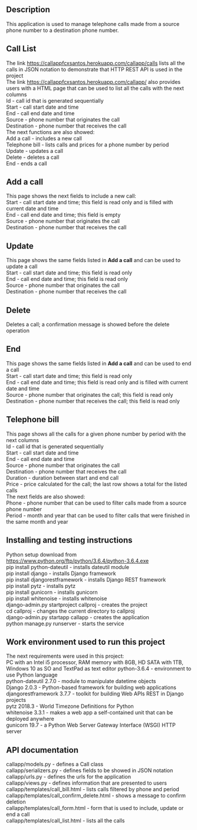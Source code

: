 Description
-----------
This application is used to manage telephone calls made from a source phone number to a destination phone number. 

Call List
---------
The link https://callappfcxsantos.herokuapp.com/callapp/calls lists all the calls in JSON notation to demonstrate that HTTP REST API is used in the project<br>
The link https://callappfcxsantos.herokuapp.com/callapp/ also provides users with a HTML page that can be used to list all the calls with the next columns<br>
Id - call id that is generated sequentially<br>
Start - call start date and time<br>
End - call end date and time<br>
Source - phone number that originates the call<br>
Destination - phone number that receives the call<br>
The next functions are also showed:<br>
Add a call - includes a new call<br>
Telephone bill - lists calls and prices for a phone number by period<br>
Update - updates a call<br>
Delete - deletes a call<br>
End - ends a call<br>

Add a call
----------
This page shows the next fields to include a new call:<br>
Start - call start date and time; this field is read only and is filled with current date and time<br>
End - call end date and time; this field is empty<br> 
Source - phone number that originates the call<br>
Destination - phone number that receives the call<br>

Update
------
This page shows the same fields listed in <b>Add a call</b> and can be used to update a call<br>
Start - call start date and time; this field is read only<br>
End - call end date and time; this field is read only<br> 
Source - phone number that originates the call<br>
Destination - phone number that receives the call<br>

Delete
------
Deletes a call; a confirmation message is showed before the delete operation<br>

End
---
This page shows the same fields listed in <b>Add a call</b> and can be used to end a call<br>
Start - call start date and time; this field is read only<br> 
End - call end date and time; this field is read only and is filled with current date and time<br> 
Source - phone number that originates the call; this field is read only<br> 
Destination - phone number that receives the call; this field is read only<br> 

Telephone bill
--------------
This page shows all the calls for a given phone number by period with the next columns<br>
Id - call id that is generated sequentially<br>
Start - call start date and time<br>
End - call end date and time<br>
Source - phone number that originates the call<br>
Destination - phone number that receives the call<br>
Duration - duration between start and end call<br>
Price - price calculated for the call; the last row shows a total for the listed calls<br>
The next fields are also showed:<br>
Phone - phone number that can be used to filter calls made from a source phone number<br>
Period - month and year that can be used to filter calls that were finished in the same month and year<br>

Installing and testing instructions
-----------------------------------
Python setup download from https://www.python.org/ftp/python/3.6.4/python-3.6.4.exe<br>
pip install python-dateutil - installs dateutil module<br>
pip install django - installs Django framework<br>
pip install djangorestframework - installs Django REST framework<br>
pip install pytz - installs pytz<br>
pip install gunicorn - installs gunicorn <br>
pip install whitenoise - installs whitenoise<br>
django-admin.py startproject callproj - creates the project<br>
cd callproj - changes the current directory to callproj<br>
django-admin.py startapp callapp - creates the application<br>
python manage.py runserver - starts the service<br>

Work environment used to run this project 
-----------------------------------------
The next requirements were used in this project:<br>
PC with an Intel i5 processor, RAM memory with 8GB, HD SATA with 1TB, Windows 10 as SO and TextPad as text editor
python-3.6.4 - environment to use Python language<br>
python-dateutil 2.7.0 - module to manipulate datetime objects<br>
Django 2.0.3 - Python-based framework for building web applications<br>
djangorestframework 3.7.7 - toolkit for building Web APIs REST in Django projects<br>
pytz 2018.3 - World Timezone Definitions for Python<br>
whitenoise 3.3.1 - makes a web app a self-contained unit that can be deployed anywhere<br>
gunicorn 19.7 - a Python Web Server Gateway Interface (WSGI) HTTP server<br>

API documentation
-----------------
callapp/models.py - defines a Call class<br>
callapp/serializers.py - defines fields to be showed in JSON notation<br>
callapp/urls.py - defines the urls for the application<br>
callapp/views.py - defines information that are presented to users<br>
callapp/templates/call_bill.html - lists calls filtered by phone and period<br>
callapp/templates/call_confirm_delete.html - shows a message to confirm deletion<br>
callapp/templates/call_form.html - form that is used to include, update or end a call<br>
callapp/templates/call_list.html - lists all the calls<br>